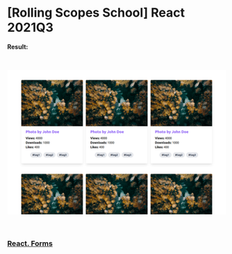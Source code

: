 # [Rolling Scopes School] React 2021Q3

**Result:**

<br/>

![Application](/img/pic01.png?raw=true)

<br/>

### [React. Forms](https://github.com/rolling-scopes-school/tasks/blob/master/tasks/react/react-forms.md)
